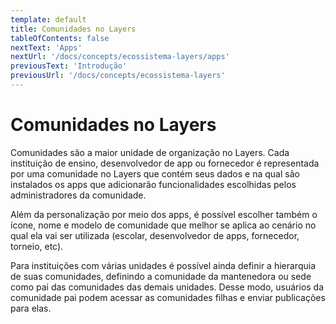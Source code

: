 ```yaml
---
template: default
title: Comunidades no Layers
tableOfContents: false
nextText: 'Apps'
nextUrl: '/docs/concepts/ecossistema-layers/apps'
previousText: 'Introdução'
previousUrl: '/docs/concepts/ecossistema-layers'
---
```


# Comunidades no Layers

Comunidades são a maior unidade de organização no Layers. Cada instituição de ensino, desenvolvedor de app ou fornecedor é representada por uma comunidade no Layers que contém seus dados e na qual são instalados os apps que adicionarão funcionalidades escolhidas pelos administradores da comunidade.

Além da personalização por meio dos apps, é possível escolher também o ícone, nome e modelo de comunidade que melhor se aplica ao cenário no qual ela vai ser utilizada (escolar, desenvolvedor de apps, fornecedor, torneio, etc). 

Para instituições com várias unidades é possível ainda definir a hierarquia de suas comunidades, definindo a comunidade da mantenedora ou sede como pai das comunidades das demais unidades. Desse modo, usuários da comunidade pai podem acessar as comunidades filhas e enviar publicações para elas.